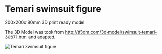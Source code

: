 # Temari swimsuit figure
200x200x180mm 3D print ready model

The 3D Model was took from http://tf3dm.com/3d-model/swimsuit-temari-30671.html and adapted.

![Temari Swimsuit figure](https://cloud.githubusercontent.com/assets/8536299/8274057/d4cb6faa-1887-11e5-8c54-5843ced6dfa5.jpg)
